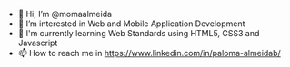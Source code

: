 - 👋 Hi, I’m @momaalmeida
- 👀 I’m interested in Web and Mobile Application Development
- 🌱 I'm currently learning Web Standards using HTML5, CSS3 and Javascript
- 📫 How to reach me in https://www.linkedin.com/in/paloma-almeidab/

<!---
momaalmeida/momaalmeida is a ✨ special ✨ repository because its `README.md` (this file) appears on your GitHub profile.
You can click the Preview link to take a look at your changes.
--->
